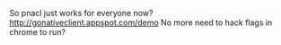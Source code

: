 So pnacl just works for everyone now? http://gonativeclient.appspot.com/demo No more need to hack flags in chrome to run?